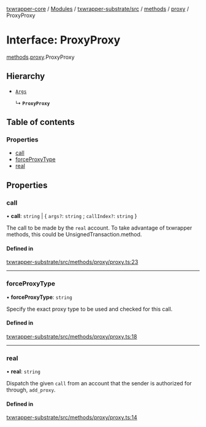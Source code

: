 [txwrapper-core](../README.md) / [Modules](../modules.md) / [txwrapper-substrate/src](../modules/txwrapper_substrate_src.md) / [methods](../modules/txwrapper_substrate_src.methods.md) / [proxy](../modules/txwrapper_substrate_src.methods.proxy.md) / ProxyProxy

# Interface: ProxyProxy

[methods](../modules/txwrapper_substrate_src.methods.md).[proxy](../modules/txwrapper_substrate_src.methods.proxy.md).ProxyProxy

## Hierarchy

- [`Args`](../modules/txwrapper_core_src.md#args)

  ↳ **`ProxyProxy`**

## Table of contents

### Properties

- [call](txwrapper_substrate_src.methods.proxy.ProxyProxy.md#call)
- [forceProxyType](txwrapper_substrate_src.methods.proxy.ProxyProxy.md#forceproxytype)
- [real](txwrapper_substrate_src.methods.proxy.ProxyProxy.md#real)

## Properties

### call

• **call**: `string` \| { `args?`: `string` ; `callIndex?`: `string`  }

The call to be made by the `real` account.
To take advantage of txwrapper methods, this could be UnsignedTransaction.method.

#### Defined in

[txwrapper-substrate/src/methods/proxy/proxy.ts:23](https://github.com/paritytech/txwrapper-core/blob/d3e4018/packages/txwrapper-substrate/src/methods/proxy/proxy.ts#L23)

___

### forceProxyType

• **forceProxyType**: `string`

Specify the exact proxy type to be used and checked for this call.

#### Defined in

[txwrapper-substrate/src/methods/proxy/proxy.ts:18](https://github.com/paritytech/txwrapper-core/blob/d3e4018/packages/txwrapper-substrate/src/methods/proxy/proxy.ts#L18)

___

### real

• **real**: `string`

Dispatch the given `call` from an account that the sender is authorized for
through, `add_proxy`.

#### Defined in

[txwrapper-substrate/src/methods/proxy/proxy.ts:14](https://github.com/paritytech/txwrapper-core/blob/d3e4018/packages/txwrapper-substrate/src/methods/proxy/proxy.ts#L14)
